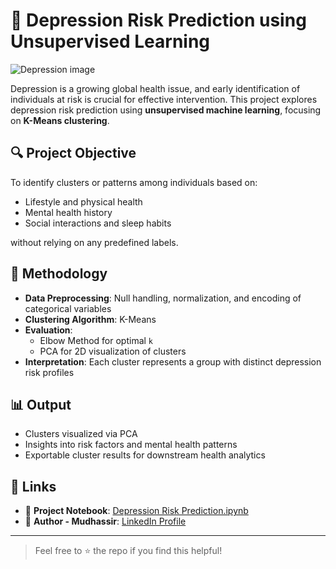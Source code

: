 # 🧠 Depression Risk Prediction using Unsupervised Learning

![Depression image](https://github.com/user-attachments/assets/24455d0e-9322-413f-869d-06de62b0a09c)


Depression is a growing global health issue, and early identification of individuals at risk is crucial for effective intervention. This project explores depression risk prediction using **unsupervised machine learning**, focusing on **K-Means clustering**.

## 🔍 Project Objective

To identify clusters or patterns among individuals based on:
- Lifestyle and physical health
- Mental health history
- Social interactions and sleep habits

without relying on any predefined labels.

## 🧪 Methodology

- **Data Preprocessing**: Null handling, normalization, and encoding of categorical variables
- **Clustering Algorithm**: K-Means
- **Evaluation**:
  - Elbow Method for optimal `k`
  - PCA for 2D visualization of clusters
- **Interpretation**: Each cluster represents a group with distinct depression risk profiles

## 📊 Output

- Clusters visualized via PCA
- Insights into risk factors and mental health patterns
- Exportable cluster results for downstream health analytics

## 🔗 Links

- 📘 **Project Notebook**: [Depression Risk Prediction.ipynb](https://github.com/yourusername/depression-risk-prediction/blob/main/Depression%20Risk%20Prediction.ipynb)
- 👤 **Author - Mudhassir**: [LinkedIn Profile](https://www.linkedin.com/in/mudhassir-s/)

---

> Feel free to ⭐ the repo if you find this helpful!
